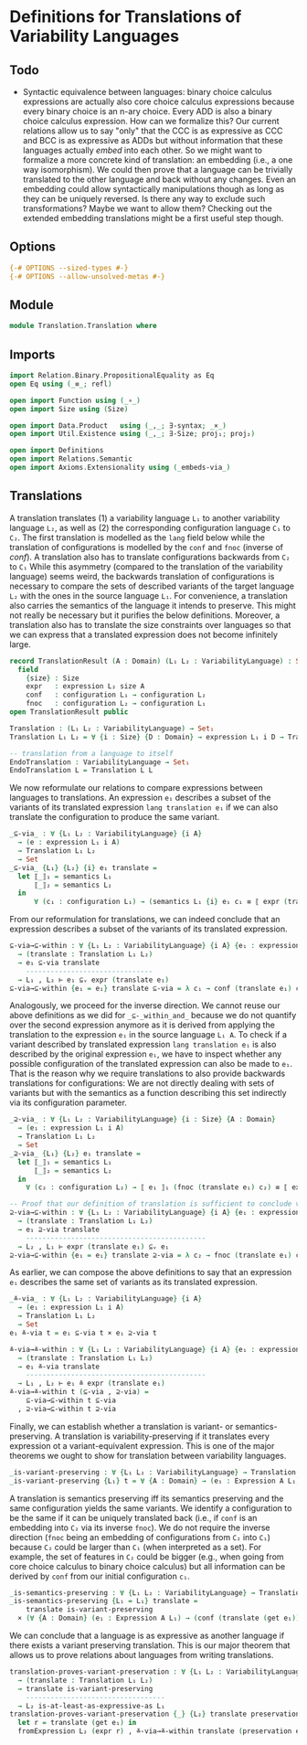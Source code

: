# Definitions for Translations of Variability Languages

## Todo

- Syntactic equivalence between languages: binary choice calculus expressions are actually also core choice calculus expressions because every binary choice is an n-ary choice. Every ADD is also a binary choice calculus expression. How can we formalize this? Our current relations allow us to say "only" that the CCC is as expressive as CCC and BCC is as expressive as ADDs but without information that these languages actually _embed_ into each other. So we might want to formalize a more concrete kind of translation: an embedding (i.e., a one way isomorphism). We could then prove that a language can be trivially translated to the other language and back without any changes. Even an embedding could allow syntactically manipulations though as long as they can be uniquely reversed. Is there any way to exclude such transformations? Maybe we want to allow them? Checking out the extended embedding translations might be a first useful step though.

## Options

```agda
{-# OPTIONS --sized-types #-}
{-# OPTIONS --allow-unsolved-metas #-}
```

## Module

```agda
module Translation.Translation where
```

## Imports

```agda
import Relation.Binary.PropositionalEquality as Eq
open Eq using (_≡_; refl)

open import Function using (_∘_)
open import Size using (Size)

open import Data.Product   using (_,_; ∃-syntax; _×_)
open import Util.Existence using (_,_; ∃-Size; proj₁; proj₂)

open import Definitions
open import Relations.Semantic
open import Axioms.Extensionality using (_embeds-via_)
```

## Translations

A translation translates (1) a variability language `L₁` to another variability language `L₂`, as well as (2) the corresponding configuration language `C₁` to `C₂`.
The first translation is modelled as the `lang` field below while the translation of configurations is modelled by the `conf` and `fnoc` (inverse of _conf_).
A translation also has to translate configurations backwards from `C₂` to `C₁`
While this asymmetry (compared to the translation of the variability language) seems weird, the backwards translation of configurations is necessary to compare the sets of described variants of the target language `L₂` with the ones in the source language `L₁`.
For convenience, a translation also carries the semantics of the language it intends to preserve. This might not really be necessary but it purifies the below definitions.
Moreover, a translation also has to translate the size constraints over languages so that we can express that a translated expression does not become infinitely large.
```agda
record TranslationResult (A : Domain) (L₁ L₂ : VariabilityLanguage) : Set₁ where
  field
    {size} : Size
    expr   : expression L₂ size A
    conf   : configuration L₁ → configuration L₂
    fnoc   : configuration L₂ → configuration L₁
open TranslationResult public

Translation : (L₁ L₂ : VariabilityLanguage) → Set₁
Translation L₁ L₂ = ∀ {i : Size} {D : Domain} → expression L₁ i D → TranslationResult D L₁ L₂

-- translation from a language to itself
EndoTranslation : VariabilityLanguage → Set₁
EndoTranslation L = Translation L L
```

We now reformulate our relations to compare expressions between languages to translations.
An expression `e₁` describes a subset of the variants of its translated expression `lang translation e₁` if we can also translate the configuration to produce the same variant.
```agda
_⊆-via_ : ∀ {L₁ L₂ : VariabilityLanguage} {i A}
  → (e : expression L₁ i A)
  → Translation L₁ L₂
  → Set
_⊆-via_ {L₁} {L₂} {i} e₁ translate =
  let ⟦_⟧₁ = semantics L₁
      ⟦_⟧₂ = semantics L₂
  in
      ∀ (c₁ : configuration L₁) → (semantics L₁ {i} e₁ c₁ ≡ ⟦ expr (translate e₁) ⟧₂ (conf (translate e₁) c₁))
```

From our reformulation for translations, we can indeed conclude that an expression describes a subset of the variants of its translated expression.
```agda
⊆-via→⊆-within : ∀ {L₁ L₂ : VariabilityLanguage} {i A} {e₁ : expression L₁ i A}
  → (translate : Translation L₁ L₂)
  → e₁ ⊆-via translate
    -------------------------------
  → L₁ , L₂ ⊢ e₁ ⊆ᵥ expr (translate e₁)
⊆-via→⊆-within {e₁ = e₁} translate ⊆-via = λ c₁ → conf (translate e₁) c₁ , ⊆-via c₁
```

Analogously, we proceed for the inverse direction.
We cannot reuse our above definitions as we did for `_⊆-_within_and_` because we do not quantify over the second expression anymore as it is derived from applying the translation to the expression `e₁` in the source language `L₁ A`.
To check if a variant described by translated expression `lang translation e₁` is also described by the original expression `e₁`, we have to inspect whether any possible configuration of the translated expression can also be made to `e₁`.
That is the reason why we require translations to also provide backwards translations for configurations: We are not directly dealing with sets of variants but with the semantics as a function describing this set indirectly via its configuration parameter.
```agda
_⊇-via_ : ∀ {L₁ L₂ : VariabilityLanguage} {i : Size} {A : Domain}
  → (e₁ : expression L₁ i A)
  → Translation L₁ L₂
  → Set
_⊇-via_ {L₁} {L₂} e₁ translate =
  let ⟦_⟧₁ = semantics L₁
      ⟦_⟧₂ = semantics L₂
  in
    ∀ (c₂ : configuration L₂) → ⟦ e₁ ⟧₁ (fnoc (translate e₁) c₂) ≡ ⟦ expr (translate e₁) ⟧₂ c₂

-- Proof that our definition of translation is sufficient to conclude variant-subset of an expression and its translation.
⊇-via→⊆-within : ∀ {L₁ L₂ : VariabilityLanguage} {i A} {e₁ : expression L₁ i A}
  → (translate : Translation L₁ L₂)
  → e₁ ⊇-via translate
    --------------------------------------------
  → L₂ , L₁ ⊢ expr (translate e₁) ⊆ᵥ e₁
⊇-via→⊆-within {e₁ = e₁} translate ⊇-via = λ c₂ → fnoc (translate e₁) c₂ , Eq.sym (⊇-via c₂)
```

As earlier, we can compose the above definitions to say that an expression `e₁` describes the same set of variants as its translated expression.
```agda
_≚-via_ : ∀ {L₁ L₂ : VariabilityLanguage} {i A}
  → (e₁ : expression L₁ i A)
  → Translation L₁ L₂
  → Set
e₁ ≚-via t = e₁ ⊆-via t × e₁ ⊇-via t

≚-via→≚-within : ∀ {L₁ L₂ : VariabilityLanguage} {i A} {e₁ : expression L₁ i A}
  → (translate : Translation L₁ L₂)
  → e₁ ≚-via translate
    --------------------------------------------
  → L₁ , L₂ ⊢ e₁ ≚ expr (translate e₁)
≚-via→≚-within t (⊆-via , ⊇-via) =
    ⊆-via→⊆-within t ⊆-via
  , ⊇-via→⊆-within t ⊇-via
```

Finally, we can establish whether a translation is variant- or semantics-preserving.
A translation is variability-preserving if it translates every expression ot a variant-equivalent expression.
This is one of the major theorems we ought to show for translation between variability languages.
```agda
_is-variant-preserving : ∀ {L₁ L₂ : VariabilityLanguage} → Translation L₁ L₂ → Set₁
_is-variant-preserving {L₁} t = ∀ {A : Domain} → (e₁ : Expression A L₁) → (get e₁) ≚-via t
```

A translation is semantics preserving iff its semantics preserving and the same configuration yields the same variants.
We identify a configuration to be the same if it can be uniquely translated back (i.e., if `conf` is an embedding into `C₂` via its inverse `fnoc`).
We do not require the inverse direction (`fnoc` being an embedding of configurations from `C₂` into `C₁`) because `C₂` could be larger than `C₁` (when interpreted as a set).
For example, the set of features in `C₂` could be bigger (e.g., when going from core choice calculus to binary choice calculus) but all information can be derived by `conf` from our initial configuration `c₁`.
```agda
_is-semantics-preserving : ∀ {L₁ L₂ : VariabilityLanguage} → Translation L₁ L₂ → Set₁
_is-semantics-preserving {L₁ = L₁} translate =
    translate is-variant-preserving
  × (∀ {A : Domain} (e₁ : Expression A L₁) → (conf (translate (get e₁))) embeds-via (fnoc (translate (get e₁))))
```

We can conclude that a language is as expressive as another language if there exists a variant preserving translation.
This is our major theorem that allows us to prove relations about languages from writing translations.
```agda
translation-proves-variant-preservation : ∀ {L₁ L₂ : VariabilityLanguage}
  → (translate : Translation L₁ L₂)
  → translate is-variant-preserving
    ----------------------------------
  → L₂ is-at-least-as-expressive-as L₁
translation-proves-variant-preservation {_} {L₂} translate preservation e₁ =
  let r = translate (get e₁) in
  fromExpression L₂ (expr r) , ≚-via→≚-within translate (preservation e₁)
```
